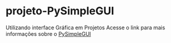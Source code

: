 # projeto-PySimpleGUI
 Utilizando interface Gráfica em Projetos
 Acesse o link para mais informações sobre o [PySimpleGUI](https://pysimplegui.readthedocs.io/en/latest/)
